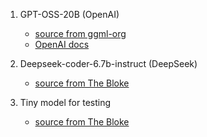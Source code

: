 1. GPT-OSS-20B (OpenAI)
    - [source from ggml-org](https://huggingface.co/ggml-org/gpt-oss-20b-GGUF)
    - [OpenAI docs](https://openai.com/index/introducing-gpt-oss/)

2. Deepseek-coder-6.7b-instruct (DeepSeek)
    - [source from The Bloke](https://huggingface.co/TheBloke/deepseek-coder-6.7B-instruct-GGUF)

3. Tiny model for testing
    - [source from The Bloke](https://huggingface.co/TheBloke/TinyLlama-1.1B-Chat-v1.0-GGUF/tree/main)